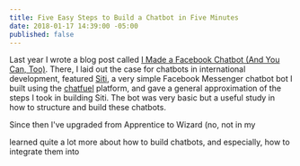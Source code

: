 ```yaml
---
title: Five Easy Steps to Build a Chatbot in Five Minutes
date: 2018-01-17 14:39:00 -05:00
published: false
---
```


Last year I wrote a blog post called [I Made a Facebook Chatbot (And You Can, Too)](https://dai-global-digital.com/facebook-chatbot.html). There, I laid out the case for chatbots in international development, featured [Siti](https://www.messenger.com/t/1276881939061378), a very simple Facebook Messenger chatbot bot I built using the [chatfuel](http://www.chatfuel.com) platform, and gave a general approximation of the steps I took in building Siti. The bot was very basic but a useful study in how to structure and build these chatbots. 

Since then I've upgraded from Apprentice to Wizard (no, not in my 

learned quite a lot more about how to build chatbots, and especially, how to integrate them into 